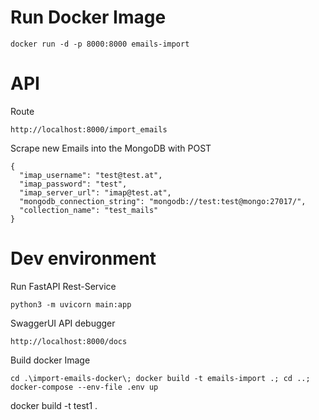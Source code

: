 

# Run Docker Image
```
docker run -d -p 8000:8000 emails-import
```



# API

Route
```
http://localhost:8000/import_emails
```

Scrape new Emails into the MongoDB with POST

```
{
  "imap_username": "test@test.at",
  "imap_password": "test",
  "imap_server_url": "imap@test.at",
  "mongodb_connection_string": "mongodb://test:test@mongo:27017/",
  "collection_name": "test_mails"
}
```

# Dev environment
Run FastAPI Rest-Service
``` 
python3 -m uvicorn main:app
```
SwaggerUI API debugger
```
http://localhost:8000/docs
```
Build docker Image
```
cd .\import-emails-docker\; docker build -t emails-import .; cd ..; docker-compose --env-file .env up
```


docker build -t test1 .